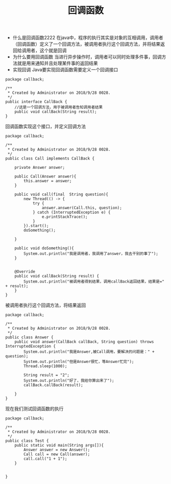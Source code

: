 ﻿---
layout: post
title: 回调函数
tags:
- java
- 设计模式
categories: java
description: 利用Java实现回调函数
---

* 什么是回调函数2222
在java中，程序的执行其实是对象的互相调用，调用者（回调函数）定义了一个回调方法，被调用者执行这个回调方法，并将结果返回给调用者，这个就是回调  
* 为什么要用回调函数 
当进行异步操作时，调用者可以同时处理多件事，回调方法就是用来通知并且处理某件事的返回结果
* 实现回调 
Java要实现回调函数需要定义一个回调接口 
```
package callback;

/**
 * Created by Administrator on 2018/9/28 0028.
 */
public interface CallBack {
    //这是一个回调方法，用于被调用者告知调用者结果
    public void callBack(String result);
}

``` 
回调函数实现这个接口，并定义回调方法 
```
package callback;

/**
 * Created by Administrator on 2018/9/28 0028.
 */
public class Call implements CallBack {

    private Answer answer;

    public Call(Answer answer){
        this.answer = answer;
    }

    public void call(final  String question){
        new Thread(() -> {
            try {
                answer.answer(Call.this, question);
            } catch (InterruptedException e) {
                e.printStackTrace();
            }
        }).start();
        doSomething();

    }

    public void doSomething(){
        System.out.println("我是调用者，我调用了answer，我去干别的事了");
    }


    @Override
    public void callBack(String result) {
        System.out.println("被调用者得到结果，调用callBack返回结果，结果是=" + result);
    }
}
``` 
被调用者执行这个回调方法，将结果返回 
```
package callback;

/**
 * Created by Administrator on 2018/9/28 0028.
 */
public class Answer {
    public void answer(CallBack callBack, String question) throws InterruptedException {
        System.out.println("我是Answer,被Call调用，要解决的问题是：" + question);
        System.out.println("但是Answer很忙，等Answer忙完");
        Thread.sleep(1000);

        String result = "2";
        System.out.println("好了，我给你算出来了");
        callBack.callBack(result);

    }
}

```
现在我们测试回调函数的执行
```
package callback;

/**
 * Created by Administrator on 2018/9/28 0028.
 */
public class Test {
    public static void main(String args[]){
        Answer answer = new Answer();
        Call call = new Call(answer);
        call.call("1 + 1");
    }


}

```


